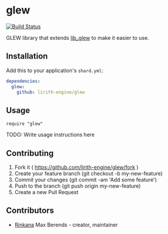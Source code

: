 # glew
[![Build Status](https://travis-ci.org/lirith-engine/glew.svg?branch=master)](https://travis-ci.org/lirith-engine/glew)

GLEW library that extends [lib_glew](https://github.com/lirith-engine/lib_glew) to make it easier to use.

## Installation

Add this to your application's `shard.yml`:

```yaml
dependencies:
  glew:
    github: lirith-engine/glew
```

## Usage

```crystal
require "glew"
```

TODO: Write usage instructions here

## Contributing

1. Fork it ( https://github.com/lirith-engine/glew/fork )
2. Create your feature branch (git checkout -b my-new-feature)
3. Commit your changes (git commit -am 'Add some feature')
4. Push to the branch (git push origin my-new-feature)
5. Create a new Pull Request

## Contributors

- [Rinkana](https://github.com/[your-github-name]) Max Berends - creator, maintainer
